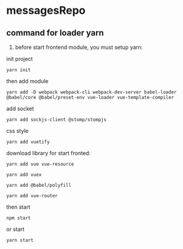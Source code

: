 # messagesRepo

## command for loader yarn

1) before start frontend module, you must setup yarn:

init project
```
yarn init
```
then add module 
```
yarn add -D webpack webpack-cli webpack-dev-server babel-loader @babel/core @babel/preset-env vue-loader vue-template-compiler
```
add socket
```
yarn add sockjs-client @stomp/stompjs
```

css style
```
yarn add vuetify
```
download library for start fronted:

```
yarn add vue vue-resource
```  
```
yarn add vuex
```

```
yarn add @babel/polyfill
```

```
yarn add vue-router
```

then start
```
npm start
```
or start
```
yarn start
```





